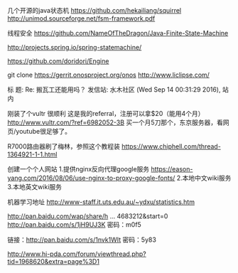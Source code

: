 几个开源的java状态机
https://github.com/hekailiang/squirrel
http://unimod.sourceforge.net/fsm-framework.pdf

 线程安全 https://github.com/NameOfTheDragon/Java-Finite-State-Machine

http://projects.spring.io/spring-statemachine/

https://github.com/doridori/Engine

git clone https://gerrit.onosproject.org/onos
http://www.liclipse.com/

标  题: Re: 搬瓦工还能用吗？ 
发信站: 水木社区 (Wed Sep 14 00:31:29 2016), 站内 
  
刚装了个vultr 很顺利 
这是我的referral，注册可以拿$20（能用4个月） 
http://www.vultr.com/?ref=6982052-3B 
买一个月5刀那个，东京服务器，看网页/youtube很足够了。 
  
  
R7000路由器刷了梅林，参照这个教程装 https://www.chiphell.com/thread-1364921-1-1.html 

创建一个个人网站
1.提供nginx反向代理google服务
 https://eason-yang.com/2016/08/06/use-nginx-to-proxy-google-fonts/
2.本地中文wiki服务
3.本地英文wiki服务

机器学习地址
http://www-staff.it.uts.edu.au/~ydxu/statistics.htm


http://pan.baidu.com/wap/share/h ... 4683212&start=0
http://pan.baidu.com/s/1jH9UJ3K 密码：m0f5


链接：http://pan.baidu.com/s/1nvk1WIt 密码：5y83

http://www.hi-pda.com/forum/viewthread.php?tid=1968620&extra=page%3D1

